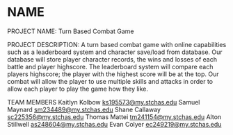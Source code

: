 # NAME

PROJECT NAME: Turn Based Combat Game

PROJECT DESCRIPTION: A turn based combat game with online capabilities such as a leaderboard system and character save/load from database. Our database will store player character records, the wins and losses of each battle and player highscore. The leaderboard system will compare each players highscore; the player with the highest score will be at the top. Our combat will allow the player to use multiple skills and attacks in order to allow each player to play the game how they like.

TEAM MEMBERS
  Kaitlyn Kolbow    ks195573@my.stchas.edu
  Samuel Maynard    sm234489@my.stchas.edu
  Shane Callaway    sc225356@my.stchas.edu
  Thomas Mattei     tm241154@my.stchas.edu
  Alton Stillwell   as248604@my.stchas.edu
  Evan Colyer       ec249219@my.stchas.edu
